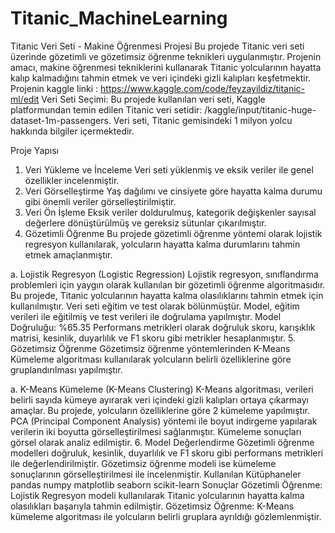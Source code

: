 # Titanic_MachineLearning
Titanic Veri Seti - Makine Öğrenmesi Projesi
Bu projede Titanic veri seti üzerinde gözetimli ve gözetimsiz öğrenme teknikleri uygulanmıştır. Projenin amacı, makine öğrenmesi tekniklerini kullanarak Titanic yolcularının hayatta kalıp kalmadığını tahmin etmek ve veri içindeki gizli kalıpları keşfetmektir.
Projenin kaggle linki : https://www.kaggle.com/code/feyzayildiz/titanic-ml/edit
Veri Seti Seçimi:
Bu projede kullanılan veri seti, Kaggle platformundan temin edilen Titanic veri setidir: /kaggle/input/titanic-huge-dataset-1m-passengers. Veri seti, Titanic gemisindeki 1 milyon yolcu hakkında bilgiler içermektedir.

Proje Yapısı
1. Veri Yükleme ve İnceleme
Veri seti yüklenmiş ve eksik veriler ile genel özellikler incelenmiştir.
2. Veri Görselleştirme
Yaş dağılımı ve cinsiyete göre hayatta kalma durumu gibi önemli veriler görselleştirilmiştir.
3. Veri Ön İşleme
Eksik veriler doldurulmuş, kategorik değişkenler sayısal değerlere dönüştürülmüş ve gereksiz sütunlar çıkarılmıştır.
4. Gözetimli Öğrenme
Bu projede gözetimli öğrenme yöntemi olarak lojistik regresyon kullanılarak, yolcuların hayatta kalma durumlarını tahmin etmek amaçlanmıştır.

a. Lojistik Regresyon (Logistic Regression)
Lojistik regresyon, sınıflandırma problemleri için yaygın olarak kullanılan bir gözetimli öğrenme algoritmasıdır. Bu projede, Titanic yolcularının hayatta kalma olasılıklarını tahmin etmek için kullanılmıştır.
Veri seti eğitim ve test olarak bölünmüştür.
Model, eğitim verileri ile eğitilmiş ve test verileri ile doğrulama yapılmıştır.
Model Doğruluğu: %65.35
Performans metrikleri olarak doğruluk skoru, karışıklık matrisi, kesinlik, duyarlılık ve F1 skoru gibi metrikler hesaplanmıştır.
5. Gözetimsiz Öğrenme
Gözetimsiz öğrenme yöntemlerinden K-Means Kümeleme algoritması kullanılarak yolcuların belirli özelliklerine göre gruplandırılması yapılmıştır.

a. K-Means Kümeleme (K-Means Clustering)
K-Means algoritması, verileri belirli sayıda kümeye ayırarak veri içindeki gizli kalıpları ortaya çıkarmayı amaçlar. Bu projede, yolcuların özelliklerine göre 2 kümeleme yapılmıştır.
PCA (Principal Component Analysis) yöntemi ile boyut indirgeme yapılarak verilerin iki boyutta görselleştirilmesi sağlanmıştır.
Kümeleme sonuçları görsel olarak analiz edilmiştir.
6. Model Değerlendirme
Gözetimli öğrenme modelleri doğruluk, kesinlik, duyarlılık ve F1 skoru gibi performans metrikleri ile değerlendirilmiştir.
Gözetimsiz öğrenme modeli ise kümeleme sonuçlarının görselleştirilmesi ile incelenmiştir.
Kullanılan Kütüphaneler
pandas
numpy
matplotlib
seaborn
scikit-learn
Sonuçlar
Gözetimli Öğrenme: Lojistik Regresyon modeli kullanılarak Titanic yolcularının hayatta kalma olasılıkları başarıyla tahmin edilmiştir.
Gözetimsiz Öğrenme: K-Means kümeleme algoritması ile yolcuların belirli gruplara ayrıldığı gözlemlenmiştir.
